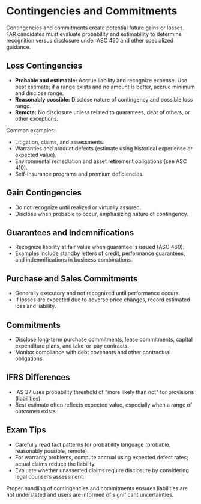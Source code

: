 # Contingencies and Commitments

Contingencies and commitments create potential future gains or losses. FAR candidates must evaluate probability and estimability to determine recognition versus disclosure under ASC 450 and other specialized guidance.

## Loss Contingencies

- **Probable and estimable:** Accrue liability and recognize expense. Use best estimate; if a range exists and no amount is better, accrue minimum and disclose range.
- **Reasonably possible:** Disclose nature of contingency and possible loss range.
- **Remote:** No disclosure unless related to guarantees, debt of others, or other exceptions.

Common examples:

- Litigation, claims, and assessments.
- Warranties and product defects (estimate using historical experience or expected value).
- Environmental remediation and asset retirement obligations (see ASC 410).
- Self-insurance programs and premium deficiencies.

## Gain Contingencies

- Do not recognize until realized or virtually assured.
- Disclose when probable to occur, emphasizing nature of contingency.

## Guarantees and Indemnifications

- Recognize liability at fair value when guarantee is issued (ASC 460).
- Examples include standby letters of credit, performance guarantees, and indemnifications in business combinations.

## Purchase and Sales Commitments

- Generally executory and not recognized until performance occurs.
- If losses are expected due to adverse price changes, record estimated loss and liability.

## Commitments

- Disclose long-term purchase commitments, lease commitments, capital expenditure plans, and take-or-pay contracts.
- Monitor compliance with debt covenants and other contractual obligations.

## IFRS Differences

- IAS 37 uses probability threshold of "more likely than not" for provisions (liabilities).
- Best estimate often reflects expected value, especially when a range of outcomes exists.

## Exam Tips

- Carefully read fact patterns for probability language (probable, reasonably possible, remote).
- For warranty problems, compute accrual using expected defect rates; actual claims reduce the liability.
- Evaluate whether unasserted claims require disclosure by considering legal counsel’s assessment.

Proper handling of contingencies and commitments ensures liabilities are not understated and users are informed of significant uncertainties.
